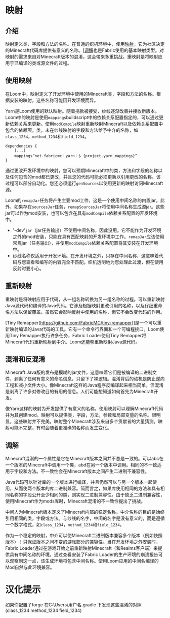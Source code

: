 # 映射
## 介绍

映射定义类，字段和方法的名称。在普通的织机环境中，使用[映射](https://github.com/FabricMC/yarn)，它为社区决定的Minecraft代码库提供有意义的名称。[[调解](https://github.com/FabricMC/intermediary)也是Fabric使用的基本映射类型。对映射的需求来自对Minecraft版本的混淆，这会带来多重挑战。重映射是将映射应用于已编译的类或源文件的过程。

## 使用映射

在Loom中，映射定义了开发环境中使用的Minecraft类，字段和方法的名称。根据安装的映射，这些名称可能因开发环境而异。

Yarn是Loom使用的默认映射。随着捐款被接受，纱线逐渐改善并接收新版本。Loom中的映射是使用`mappings`buildscript中的依赖关系配置指定的，可以通过更新依赖关系来更新。使用`modCompile`映射重新映射Minecraft以及依赖关系配置中包含的依赖项。类，未在纱线映射的字段和方法给予中介的名称，如`class_1234`，`method_1234`和`field_1234`。
```
dependencies { 
    [...] 
    mappings“net.fabricmc：yarn：$ {project.yarn_mappings}” 
}
```

通过更改开发环境中的映射，您可以预期Minecraft中的类，方法和字段的名称以及任何包含的mod都已更改，并且您的代码可能必须更新以引用更改的名称。该过程可以部分自动化。您还必须运行`genSources`以使用更新的映射访问Minecraft源。

Loom的`remapJar`任务将产生主要mod工件，这是一个使用中间名称的内置jar。此外，如果存在`sourcesJar`任务，`remapSourcesJar`将使用中间名称生成源jar。这些jar可以作为mod安装，也可以包含在具有`modCompile`依赖关系配置的开发环境中。

* '-dev'`jar`（jar任务输出）不使用中间名称，因此没用。它不能作为开发环境之外的mod安装，只能在具有匹配映射的开发环境中工作。`remapJar`应该使用常规jar（任务输出），并使用`modCompile`依赖关系配置将其安装在开发环境中。
* 纱线名称仅适用于开发环境。在开发环境之外，只存在中间名称，这意味着代码与您查看和编写的内容完全不匹配。织机透明地为您处理此过渡，但在使用反射时要小心。

## 重新映射

重映射是将映射应用于代码，从一组名称转换为另一组名称的过程。可以重新映射Java源代码和编译的Java代码。它涉及根据映射更改引用的名称，以及仔细重命名方法以保留覆盖。虽然它会影响反射中使用的名称，但它不会改变代码的作用。

[Tiny Remapper(https://github.com/FabricMC/tiny-remapper)]是一个可以重新映射编译的Java代码的工具。它有一个命令行界面和一个可编程接口。Loom使用Tiny Remapper执行许多任务，Fabric Loader使用Tiny Remapper将Minecraft代码重新映射到中介。Loom还能够重新映射Java源代码。
## 混淆和反混淆

Minecraft Java版的发布是模糊的jar文件，这意味着它们是被编译的二进制文件，剥离了任何有意义的命名信息，只留下了裸逻辑。混淆背后的动机是防止逆向工程和减小文件大小。像Minecraft这样的Java程序反编译起来相当简单，但混淆是剥离了许多对修改目的有用的信息。人们可能想知道如何首先为Minecraft开发。

像Yarn这样的映射为开发提供了有意义的名称。使用映射可以理解Minecraft代码并为其创建mod。映射可以提供类，字段，方法，参数和局部变量的名称。很明显，这些映射并不完美。映射整个Minecraft涉及来自多个贡献者的大量猜测。映射可能不完整，有时会随着更准确的名称而发生变化。

## 调解

Minecraft混淆的一个属性是它在Minecraft版本之间并不总是一致的。可以abc在一个版本的Minecraft中调用一个类，abd在另一个版本中调用。相同的不一致适用于字段和方法。不一致性会在Minecraft版本之间产生二进制不兼容性。

Java代码可以针对库的一个版本进行编译，并且仍然可以与另一个版本一起使用，从而使两个版本的库二进制兼容。简而言之，如果库使用相同的方法和具有相同名称的字段公开至少相同的类，则实现二进制兼容性。由于缺乏二进制兼容性，使用Minecraft作为mods库时，Minecraft混淆的不一致性提出了挑战。

中间人为Minecraft版本定义了Minecraft内部的稳定名称。中介名称的目的是始终引用相同的类，字段或方法。与纱线的名字，中间的名字是没有意义的，而是遵循一个数字格式，如`class_1234`，`method_1234`和`field_1234`。

作为一个稳定的映射，中介可以使Minecraft二进制版本兼容多个版本（例如快照版本）！只保证版本之间不变的游戏部分的兼容性。当在开发环境之外安装时，Fabric Loader通过在游戏开始之前重新映射Minecraft（和Realms客户端）来提供具有中间名称的环境。通过查看安装了Fabric Loader的生产环境的崩溃报告可以观察到这一点，该生成环境将包含中间名称。使用Loom应用的中间名编译的Mod自然与此环境兼容。

# 汉化提示
如果你配置了forge 在C:\Users\用户名\.gradle 下发现这些混淆的对照(class_1234 method_1234 field_1234)